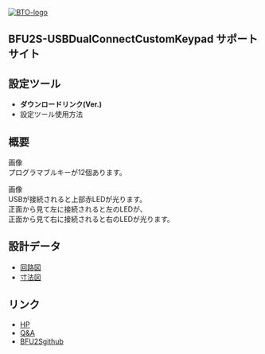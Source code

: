 [![BTO-logo](https://bit-trade-one.co.jp/wp/wp-content/uploads/2022/05/logo.png)](https://bit-trade-one.co.jp/)
## BFU2S-USBDualConnectCustomKeypad サポートサイト

## 設定ツール
- __ダウンロードリンク(Ver.)__
- 設定ツール使用方法

## 概要
画像  
プログラマブルキーが12個あります。  
  
画像  
USBが接続されると上部赤LEDが光ります。  
正面から見て左に接続されると左のLEDが、  
正面から見て右に接続されると右のLEDが光ります。  

## 設計データ
- [回路図]()
- [寸法図]()

## リンク
- [HP](https://bit-trade-one.co.jp/bfu2s)
- [Q&A]()
- [BFU2Sgithub](https://github.com/bit-trade-one/BFU2S-USBDualConnectCustomKeypad)
